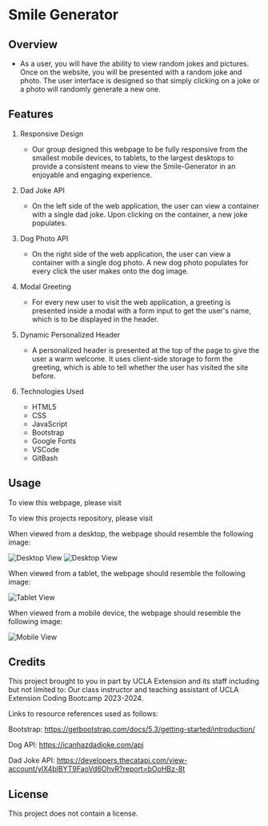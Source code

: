 # Smile Generator

## Overview
   * As a user, you will have the ability to view random jokes and pictures. Once on the website, you will be presented with a random joke and photo. The user interface is designed so that simply clicking on a joke or a photo will randomly generate a new one.

## Features

1. Responsive Design

   * Our group designed this webpage to be fully responsive from the smallest mobile devices, to tablets, to the largest desktops to provide a consistent means to view the Smile-Generator in an enjoyable and engaging experience.

2. Dad Joke API

    * On the left side of the web application, the user can view a container with a single dad joke. Upon clicking on the container, a new joke populates.

3. Dog Photo API

    * On the right side of the web application, the user can view a container with a single dog photo. A new dog photo populates for every click the user makes onto the dog image.

4. Modal Greeting

    * For every new user to visit the web application, a greeting is presented inside a modal with a form input to get the user's name, which is to be displayed in the header.

5. Dynamic Personalized Header

    * A personalized header is presented at the top of the page to give the user a warm welcome. It uses client-side storage to form the greeting, which is able to tell whether the user has visited the site before.

6. Technologies Used

    * HTML5
    * CSS
    * JavaScript
    * Bootstrap
    * Google Fonts
    * VSCode
    * GitBash

## Usage
To view this webpage, please visit 

To view this projects repository, please visit 

When viewed from a desktop, the webpage should resemble the following image:

![Desktop View](./assets/desktop-view.png)
![Desktop View](./assets/desktop-view-modal.png)

When viewed from a tablet, the webpage should resemble the following image:

![Tablet View](./assets/tablet-view.png)

When viewed from a mobile device, the webpage should resemble the following image:

![Mobile View](./assets/mobile%20view.png)

## Credits

This project brought to you in part by UCLA Extension and its staff including but not limited to: Our class instructor and teaching assistant of UCLA Extension Coding Bootcamp 2023-2024.

Links to resource references used as follows:

Bootstrap: https://getbootstrap.com/docs/5.3/getting-started/introduction/

Dog API: https://icanhazdadjoke.com/api

Dad Joke API: https://developers.thecatapi.com/view-account/ylX4blBYT9FaoVd6OhvR?report=bOoHBz-8t

## License
This project does not contain a license.














